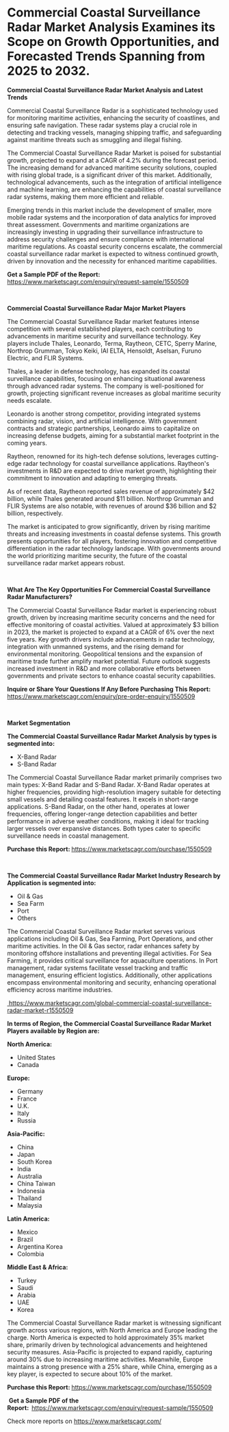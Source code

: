 <p><h1>Commercial Coastal Surveillance Radar Market Analysis Examines its Scope on Growth Opportunities, and Forecasted Trends Spanning from 2025 to 2032.</h1></p><p><strong>Commercial Coastal Surveillance Radar Market Analysis and Latest Trends</strong></p>
<p><p>Commercial Coastal Surveillance Radar is a sophisticated technology used for monitoring maritime activities, enhancing the security of coastlines, and ensuring safe navigation. These radar systems play a crucial role in detecting and tracking vessels, managing shipping traffic, and safeguarding against maritime threats such as smuggling and illegal fishing.</p><p>The Commercial Coastal Surveillance Radar Market is poised for substantial growth, projected to expand at a CAGR of 4.2% during the forecast period. The increasing demand for advanced maritime security solutions, coupled with rising global trade, is a significant driver of this market. Additionally, technological advancements, such as the integration of artificial intelligence and machine learning, are enhancing the capabilities of coastal surveillance radar systems, making them more efficient and reliable.</p><p>Emerging trends in this market include the development of smaller, more mobile radar systems and the incorporation of data analytics for improved threat assessment. Governments and maritime organizations are increasingly investing in upgrading their surveillance infrastructure to address security challenges and ensure compliance with international maritime regulations. As coastal security concerns escalate, the commercial coastal surveillance radar market is expected to witness continued growth, driven by innovation and the necessity for enhanced maritime capabilities.</p></p>
<p><strong>Get a Sample PDF of the Report:&nbsp;</strong> <a href="https://www.marketscagr.com/enquiry/request-sample/1550509?utm_campaign=1889&utm_medium=2&utm_source=Github&utm_content=ia&utm_term=27022025&utm_id=commercial-coastal-surveillance-radar">https://www.marketscagr.com/enquiry/request-sample/1550509</a></p>
<p>&nbsp;</p>
<p><strong>Commercial Coastal Surveillance Radar Major Market Players</strong></p>
<p><p>The Commercial Coastal Surveillance Radar market features intense competition with several established players, each contributing to advancements in maritime security and surveillance technology. Key players include Thales, Leonardo, Terma, Raytheon, CETC, Sperry Marine, Northrop Grumman, Tokyo Keiki, IAI ELTA, Hensoldt, Aselsan, Furuno Electric, and FLIR Systems.</p><p>Thales, a leader in defense technology, has expanded its coastal surveillance capabilities, focusing on enhancing situational awareness through advanced radar systems. The company is well-positioned for growth, projecting significant revenue increases as global maritime security needs escalate. </p><p>Leonardo is another strong competitor, providing integrated systems combining radar, vision, and artificial intelligence. With government contracts and strategic partnerships, Leonardo aims to capitalize on increasing defense budgets, aiming for a substantial market footprint in the coming years.</p><p>Raytheon, renowned for its high-tech defense solutions, leverages cutting-edge radar technology for coastal surveillance applications. Raytheon's investments in R&D are expected to drive market growth, highlighting their commitment to innovation and adapting to emerging threats.</p><p>As of recent data, Raytheon reported sales revenue of approximately $42 billion, while Thales generated around $11 billion. Northrop Grumman and FLIR Systems are also notable, with revenues of around $36 billion and $2 billion, respectively.</p><p>The market is anticipated to grow significantly, driven by rising maritime threats and increasing investments in coastal defense systems. This growth presents opportunities for all players, fostering innovation and competitive differentiation in the radar technology landscape. With governments around the world prioritizing maritime security, the future of the coastal surveillance radar market appears robust.</p></p>
<p>&nbsp;</p>
<p><strong>What Are The Key Opportunities For Commercial Coastal Surveillance Radar Manufacturers?</strong></p>
<p><p>The Commercial Coastal Surveillance Radar market is experiencing robust growth, driven by increasing maritime security concerns and the need for effective monitoring of coastal activities. Valued at approximately $3 billion in 2023, the market is projected to expand at a CAGR of 6% over the next five years. Key growth drivers include advancements in radar technology, integration with unmanned systems, and the rising demand for environmental monitoring. Geopolitical tensions and the expansion of maritime trade further amplify market potential. Future outlook suggests increased investment in R&D and more collaborative efforts between governments and private sectors to enhance coastal security capabilities.</p></p>
<p><strong>Inquire or Share Your Questions If Any Before Purchasing This Report:</strong> <a href="https://www.marketscagr.com/enquiry/pre-order-enquiry/1550509?utm_campaign=1889&utm_medium=2&utm_source=Github&utm_content=ia&utm_term=27022025&utm_id=commercial-coastal-surveillance-radar">https://www.marketscagr.com/enquiry/pre-order-enquiry/1550509</a></p>
<p>&nbsp;</p>
<p><strong>Market Segmentation</strong></p>
<p><strong>The Commercial Coastal Surveillance Radar Market Analysis by types is segmented into:</strong></p>
<p><ul><li>X-Band Radar</li><li>S-Band Radar</li></ul></p>
<p><p>The Commercial Coastal Surveillance Radar market primarily comprises two main types: X-Band Radar and S-Band Radar. X-Band Radar operates at higher frequencies, providing high-resolution imagery suitable for detecting small vessels and detailing coastal features. It excels in short-range applications. S-Band Radar, on the other hand, operates at lower frequencies, offering longer-range detection capabilities and better performance in adverse weather conditions, making it ideal for tracking larger vessels over expansive distances. Both types cater to specific surveillance needs in coastal management.</p></p>
<p><strong>Purchase this Report:&nbsp;</strong><a href="https://www.marketscagr.com/purchase/1550509?utm_campaign=1889&utm_medium=2&utm_source=Github&utm_content=ia&utm_term=27022025&utm_id=commercial-coastal-surveillance-radar">https://www.marketscagr.com/purchase/1550509</a></p>
<p>&nbsp;</p>
<p><strong>The Commercial Coastal Surveillance Radar Market Industry Research by Application is segmented into:</strong></p>
<p><ul><li>Oil & Gas</li><li>Sea Farm</li><li>Port</li><li>Others</li></ul></p>
<p><p>The Commercial Coastal Surveillance Radar market serves various applications including Oil & Gas, Sea Farming, Port Operations, and other maritime activities. In the Oil & Gas sector, radar enhances safety by monitoring offshore installations and preventing illegal activities. For Sea Farming, it provides critical surveillance for aquaculture operations. In Port management, radar systems facilitate vessel tracking and traffic management, ensuring efficient logistics. Additionally, other applications encompass environmental monitoring and security, enhancing operational efficiency across maritime industries.</p></p>
<p><a href="https://www.marketscagr.com/global-commercial-coastal-surveillance-radar-market-r1550509?utm_campaign=1889&utm_medium=2&utm_source=Github&utm_content=ia&utm_term=27022025&utm_id=commercial-coastal-surveillance-radar">&nbsp;https://www.marketscagr.com/global-commercial-coastal-surveillance-radar-market-r1550509</a></p>
<p><strong>In terms of Region, the Commercial Coastal Surveillance Radar Market Players available by Region are:</strong></p>
<p>
    <p> <strong> North America: </strong>
        <ul>
            <li>United States</li>
            <li>Canada</li>
        </ul>
        </p> 
    <p> <strong> Europe: </strong>
        <ul>
            <li>Germany</li>
            <li>France</li>
            <li>U.K.</li>
            <li>Italy</li>
            <li>Russia</li>
        </ul>
        </p> 
    <p> <strong> Asia-Pacific: </strong>
        <ul>
            <li>China</li>
            <li>Japan</li>
            <li>South Korea</li>
            <li>India</li>
            <li>Australia</li>
            <li>China Taiwan</li>
            <li>Indonesia</li>
            <li>Thailand</li>
            <li>Malaysia</li>
        </ul>
        </p> 
    <p> <strong> Latin America: </strong>
        <ul>
            <li>Mexico</li>
            <li>Brazil</li>
            <li>Argentina Korea</li>
            <li>Colombia</li>
        </ul>
        </p> 
    <p> <strong> Middle East & Africa: </strong>
        <ul>
            <li>Turkey</li>
            <li>Saudi</li>
            <li>Arabia</li>
            <li>UAE</li>
            <li>Korea</li>
        </ul>
    </p>
    </p>
<p><p>The Commercial Coastal Surveillance Radar market is witnessing significant growth across various regions, with North America and Europe leading the charge. North America is expected to hold approximately 35% market share, primarily driven by technological advancements and heightened security measures. Asia-Pacific is projected to expand rapidly, capturing around 30% due to increasing maritime activities. Meanwhile, Europe maintains a strong presence with a 25% share, while China, emerging as a key player, is expected to secure about 10% of the market.</p></p>
<p><strong>Purchase this Report: </strong><a href="https://www.marketscagr.com/purchase/1550509?utm_campaign=1889&utm_medium=2&utm_source=Github&utm_content=ia&utm_term=27022025&utm_id=commercial-coastal-surveillance-radar">https://www.marketscagr.com/purchase/1550509</a></p>
<p>&nbsp;<strong>Get a Sample PDF of the Report:&nbsp;&nbsp;</strong><a href="https://www.marketscagr.com/enquiry/request-sample/1550509?utm_campaign=1889&utm_medium=2&utm_source=Github&utm_content=ia&utm_term=27022025&utm_id=commercial-coastal-surveillance-radar">https://www.marketscagr.com/enquiry/request-sample/1550509</a></p>
<p><strong></strong></p>
<p>Check more reports on <a href="https://www.marketscagr.com/?utm_campaign=1889&utm_medium=2&utm_source=Github&utm_content=ia&utm_term=27022025&utm_id=commercial-coastal-surveillance-radar">https://www.marketscagr.com/</a></p>